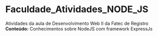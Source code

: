 # Faculdade_Atividades_NODE_JS

Atividades da aula de Desenvolvimento Web II da Fatec de Registro <br><b>Conteúdo:</b> Conhecimentos sobre NodeJS com framework ExpressJs
